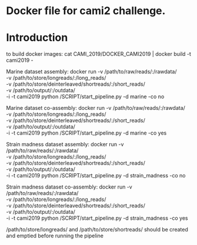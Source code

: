 # Docker file for cami2 challenge.

# Introduction 
to build docker images:
cat CAMI_2019/DOCKER_CAMI2019 | docker build  -t cami2019 -

Marine dataset assembly:
docker run -v /path/to/raw/reads/:/rawdata/ \
-v /path/to/store/longreads/:/long_reads/ \
-v /path/to/store/deinterleaved/shortreads/:/short_reads/ \
-v /path/to/output/:/outdata/ \
-i -t cami2019 python /SCRIPT/start_pipeline.py -d marine -co no

Marine dataset co-assembly:
docker run -v /path/to/raw/reads/:/rawdata/ \
-v /path/to/store/longreads/:/long_reads/ \
-v /path/to/store/deinterleaved/shortreads/:/short_reads/ \
-v /path/to/output/:/outdata/ \
-i -t cami2019 python /SCRIPT/start_pipeline.py -d marine -co yes

Strain madness dataset assembly:
docker run -v /path/to/raw/reads/:/rawdata/ \
-v /path/to/store/longreads/:/long_reads/ \
-v /path/to/store/deinterleaved/shortreads/:/short_reads/ \
-v /path/to/output/:/outdata/ \
-i -t cami2019 python /SCRIPT/start_pipeline.py -d strain_madness -co no

Strain madness dataset co-assembly:
docker run -v /path/to/raw/reads/:/rawdata/ \
-v /path/to/store/longreads/:/long_reads/ \
-v /path/to/store/deinterleaved/shortreads/:/short_reads/ \
-v /path/to/output/:/outdata/ \
-i -t cami2019 python /SCRIPT/start_pipeline.py -d strain_madness -co yes

/path/to/store/longreads/ and /path/to/store/shortreads/ should be created and emptied before running the pipeline
